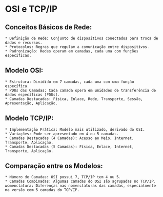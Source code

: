 # OSI e TCP/IP

## Conceitos Básicos de Rede:
    * Definição de Rede: Conjunto de dispositivos conectados para troca de dados e recursos.
    * Protocolos: Regras que regulam a comunicação entre dispositivos.
    * Padronização: Redes operam em camadas, cada uma com funções específicas.

## Modelo OSI:
    * Estrutura: Dividido em 7 camadas, cada uma com uma função específica.
    * PDUs das Camadas: Cada camada opera em unidades de transferência de dados específicas (PDUs).
    * Camadas Destacadas: Física, Enlace, Rede, Transporte, Sessão, Apresentação, Aplicação.

## Modelo TCP/IP:
    * Implementação Prática: Modelo mais utilizado, derivado do OSI.
    * Variações: Pode ser apresentado em 4 ou 5 camadas.
    * Camadas Destacadas (4 Camadas): Acesso ao Meio, Internet, Transporte, Aplicação.
    * Camadas Destacadas (5 Camadas): Física, Enlace, Internet, Transporte, Aplicação.

## Comparação entre os Modelos:
    * Número de Camadas: OSI possui 7, TCP/IP tem 4 ou 5.
    * Camadas Combinadas: Algumas camadas do OSI são agrupadas no TCP/IP.
    womenclatura: Diferenças nas nomenclaturas das camadas, especialmente na versão com 5 camadas do TCP/IP.